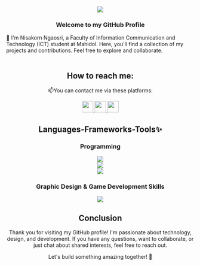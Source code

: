 <h1 align="center">
    <img src="https://readme-typing-svg.herokuapp.com/?font=Righteous&size=35&center=true&vCenter=true&width=500&height=70&duration=4000&lines=Hi+There!+👋;+I'm+Nisakorn+Ngaosri&color=000000" />
</h1>
<h3 align="center">Welcome to my GitHub Profile</h3>
💬 I'm Nisakorn Ngaosri, a Faculty of Information Communication and Technology (ICT) student at Mahidol. Here, you'll find a collection of my projects and contributions. Feel free to explore and collaborate. <br><br>

<h2 align="center">How to reach me:</h2>
<p align="center">📫You can contact me via these platforms:</p>
<div align="center"> 
  <a href="mailto:nisakorn.nga@gmail.com">
    <img src="https://github.com/NisakornNga/NisakornNga/assets/143267481/af1002f4-34bb-4bf7-98a2-5685fec23ba3"width=30&height=30/>
  </a>
  <a href="https://www.linkedin.com/in/nisakorn-ngaosri-7297a5265/" >
    <img src="https://github.com/NisakornNga/NisakornNga/assets/143267481/cec79ded-a56e-4441-acee-e6435ac36bef"width=30&height=30/>
  </a>
  <a href="https://www.instagram.com/bbeam_nis/">
    <img src="https://github.com/NisakornNga/NisakornNga/assets/143267481/34cd50d7-b477-4ec8-98b4-751d0f2e276a"width=30&height=30/>
  </a>
</div>

<h2 align="center">Languages-Frameworks-Tools✨</h2>
<h3 align="center">Programming</h3>
<div align="center">
    <img src="https://skillicons.dev/icons?i=c,cs,cpp,react,html,css" /><br>
    <img src="https://skillicons.dev/icons?i=matlab,java,python,javascript,nodejs" /><br>
    <img src="https://skillicons.dev/icons?i=firebase,mysql,flask,aws,flutter,dart"/>
</div>
<h3 align="center">Graphic Design & Game Development Skills</h3>
<div align="center">
    <img src="https://skillicons.dev/icons?i=blender,figma,ai,ps,unity,godot" /><br>
</div>

<h2 align="center">Conclusion</h2>
<p align="center">Thank you for visiting my GitHub profile! I'm passionate about technology, design, and development. If you have any questions, want to collaborate, or just chat about shared interests, feel free to reach out.</p>
<p align="center">Let's build something amazing together! 🚀</p>


